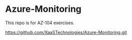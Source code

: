 # Azure-Monitoring

This repo is for AZ-104 exercises.

https://github.com/XaaSTechnologies/Azure-Monitoring.git


